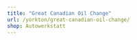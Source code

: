 ```yaml
---
title: "Great Canadian Oil Change"
url: /yorkton/great-canadian-oil-change/
shop: Autowerkstatt
---
```

